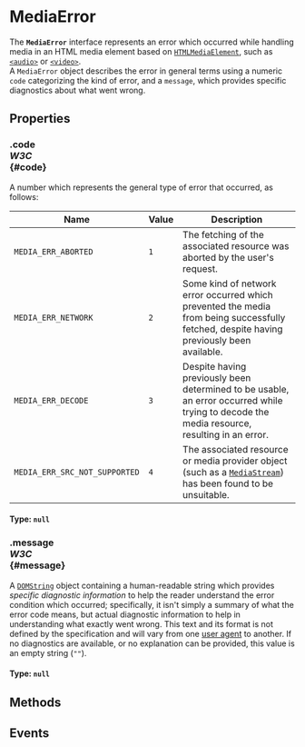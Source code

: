 # MediaError

<div class='overview'><span class="seoSummary">The <code><strong>MediaError</strong></code> interface represents an error which occurred while handling media in an HTML media element based on <a href="/en-US/docs/Web/API/HTMLMediaElement" title="The HTMLMediaElement interface adds to HTMLElement the properties and methods needed to support basic media-related capabilities that are common to audio and video."><code>HTMLMediaElement</code></a>, such as <a href="/en-US/docs/Web/HTML/Element/audio" title="The HTML <audio> element is used to embed sound content in documents. It may contain one or more audio sources, represented using the src attribute or the <source> element:&nbsp;the browser will choose the most suitable one. It can also be the destination for streamed media, using a MediaStream."><code>&lt;audio&gt;</code></a> or <a href="/en-US/docs/Web/HTML/Element/video" title="The&nbsp;HTML Video element&nbsp;(<video>) embeds a media player which supports video playback into the document.&nbsp;You can use&nbsp;<video>&nbsp;for audio content as well, but the <audio> element may provide a more appropriate user experience."><code>&lt;video&gt;</code></a>.</span></div>

<div class='overview'>A <code>MediaError</code> object describes the error in general terms using a numeric <code>code</code> categorizing the kind of error, and a <code>message</code>, which provides specific diagnostics about what went wrong.</div>

## Properties

### .code <div class="specs"><i>W3C</i></div> {#code}

A number which represents the general type of error that occurred, as follows: <table class="standard-table">
 <thead>
  <tr>
   <th scope="col">Name</th>
   <th scope="col">Value</th>
   <th scope="col">Description</th>
  </tr>
 </thead>
 <tbody>
  <tr>
   <td><code>MEDIA_ERR_ABORTED</code></td>
   <td><code>1</code></td>
   <td>The fetching of the associated resource was aborted by the user's request.</td>
  </tr>
  <tr>
   <td><code>MEDIA_ERR_NETWORK</code></td>
   <td><code>2</code></td>
   <td>Some kind of network error occurred which prevented the media from being successfully fetched, despite having previously been available.</td>
  </tr>
  <tr>
   <td><code>MEDIA_ERR_DECODE</code></td>
   <td><code>3</code></td>
   <td>Despite having previously been determined to be usable, an error occurred while trying to decode the media resource, resulting in an error.</td>
  </tr>
  <tr>
   <td><code>MEDIA_ERR_SRC_NOT_SUPPORTED</code></td>
   <td><code>4</code></td>
   <td>The associated resource or media provider object (such as a <a href="/en-US/docs/Web/API/MediaStream" title="The MediaStream interface represents a stream of media content. A stream consists of several tracks such as&nbsp;video or audio tracks. Each track is specified as an instance of MediaStreamTrack."><code>MediaStream</code></a>) has been found to be unsuitable.</td>
  </tr>
 </tbody>
</table>

#### **Type**: `null`

### .message <div class="specs"><i>W3C</i></div> {#message}

A <a href="/en-US/docs/Web/API/DOMString" title="DOMString is a UTF-16 String. As JavaScript already uses such strings, DOMString is mapped directly to a String."><code>DOMString</code></a> object containing a human-readable string which provides <em>specific diagnostic information</em> to help the reader understand the error condition which occurred; specifically, it isn't simply a summary of what the error code means, but actual diagnostic information to help in understanding what exactly went wrong. This text and its format is not defined by the specification and will vary from one <a class="glossaryLink" href="/en-US/docs/Glossary/user_agent" title="user agent: A user agent is a computer program representing a person, for example, a browser in a Web context.">user agent</a> to another. If no diagnostics are available, or no explanation can be provided, this value is an empty string (<code>""</code>).

#### **Type**: `null`

## Methods

## Events

